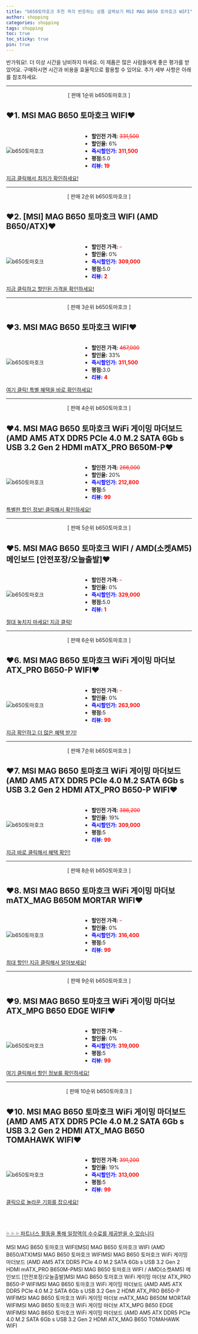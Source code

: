 ```yaml
---
title: "b650토마호크 추천 즉각 반응하는 상품 살펴보기 MSI MAG B650 토마호크 WIFI"
author: shopping
categories: shopping
tags: shopping
toc: true
toc_sticky: true
pin: true
---
```

반가워요!. 더 이상 시간을 낭비하지 마세요. 이 제품은 많은 사람들에게 좋은 평가를 받았어요. 구매하시면 시간과 비용을 효율적으로 활용할 수 있어요. 추가 세부 사항은 아래를 참조하세요.

---
<p class="toplist" style="margin: 0 auto; display: block; width: fit-content;">[ 판매 1순위 b650토마호크 ]</p>

<h2><strong>❤️1. MSI MAG B650 토마호크 WIFI❤️</strong></h2>

<div style="display: flex; align-items: center;">
    <div style="flex: 0.4;">
        <img src="https://thumbnail7.coupangcdn.com/thumbnails/remote/230x230ex/image/vendor_inventory/e105/04628e6eb23089ae0ae11e78d3038d51a01721d3f8a2288fb6557165a68e.jpg" alt="b650토마호크" style="max-width: 100%;">
    </div>
    <div style="flex: 0.6; margin-left: 10px;">
        <ul>
            <li><strong>할인전 가격:</strong> <del style="color: red;">331,500</del></li>
            <li><strong>할인율:</strong> 6%</li>
            <li><span style='color:blue'><strong>즉시할인가:</strong></span> <span style='color:red'><strong>311,500</strong></span></li>
            <li><strong>평점:</strong>5.0</li>
            <li><span style='color:blue'><strong>리뷰:</strong></span> <span style='color:red'><strong>19</strong></span></li>
        </ul>
    </div>
</div>
<div class="center">
    <a href="https://William4Davisa.github.io?lptag=AF9450613&subid=githubio&pageKey=6853534422&traceid=V0-153&itemId=16336433444&vendorItemId=86077581233" class="myButton">
        지금 클릭해서 최저가 확인하세요!
    </a>
</div>


---
<p class="toplist" style="margin: 0 auto; display: block; width: fit-content;">[ 판매 2순위 b650토마호크 ]</p>

<h2><strong>❤️2. [MSI] MAG B650 토마호크 WIFI (AMD B650/ATX)❤️</strong></h2>

<div style="display: flex; align-items: center;">
    <div style="flex: 0.4;">
        <img src="https://thumbnail10.coupangcdn.com/thumbnails/remote/230x230ex/image/vendor_inventory/71a5/1dc478cd9b0e2c80fcbf31e2ed34896561900cc3bff4aab5a2ef12449f16.jpg" alt="b650토마호크" style="max-width: 100%;">
    </div>
    <div style="flex: 0.6; margin-left: 10px;">
        <ul>
            <li><strong>할인전 가격:</strong> <del style="color: red;">-</del></li>
            <li><strong>할인율:</strong> 0%</li>
            <li><span style='color:blue'><strong>즉시할인가:</strong></span> <span style='color:red'><strong>309,000</strong></span></li>
            <li><strong>평점:</strong>5.0</li>
            <li><span style='color:blue'><strong>리뷰:</strong></span> <span style='color:red'><strong>2</strong></span></li>
        </ul>
    </div>
</div>
<div class="center">
    <a href="https://William4Davisa.github.io?lptag=AF9450613&subid=githubio&pageKey=7748298239&traceid=V0-153&itemId=20864298414&vendorItemId=87931674420" class="myButton">
        지금 클릭하고 할인된 가격을 확인하세요!
    </a>
</div>


---
<p class="toplist" style="margin: 0 auto; display: block; width: fit-content;">[ 판매 3순위 b650토마호크 ]</p>

<h2><strong>❤️3. MSI MAG B650 토마호크 WIFI❤️</strong></h2>

<div style="display: flex; align-items: center;">
    <div style="flex: 0.4;">
        <img src="https://thumbnail7.coupangcdn.com/thumbnails/remote/230x230ex/image/vendor_inventory/b4a8/cb16d2ae079dacb7f2afd5ef106fb537df455586cd659d699e03ca40f588.jpg" alt="b650토마호크" style="max-width: 100%;">
    </div>
    <div style="flex: 0.6; margin-left: 10px;">
        <ul>
            <li><strong>할인전 가격:</strong> <del style="color: red;">467,000</del></li>
            <li><strong>할인율:</strong> 33%</li>
            <li><span style='color:blue'><strong>즉시할인가:</strong></span> <span style='color:red'><strong>311,500</strong></span></li>
            <li><strong>평점:</strong>3.0</li>
            <li><span style='color:blue'><strong>리뷰:</strong></span> <span style='color:red'><strong>4</strong></span></li>
        </ul>
    </div>
</div>
<div class="center">
    <a href="https://William4Davisa.github.io?lptag=AF9450613&subid=githubio&pageKey=7210330252&traceid=V0-153&itemId=18245152928&vendorItemId=88538433576" class="myButton">
        여기 클릭! 특별 혜택을 바로 확인하세요!
    </a>
</div>


---
<p class="toplist" style="margin: 0 auto; display: block; width: fit-content;">[ 판매 4순위 b650토마호크 ]</p>

<h2><strong>❤️4. MSI MAG B650 토마호크 WiFi 게이밍 마더보드 (AMD AM5 ATX DDR5 PCIe 4.0 M.2 SATA 6Gb s USB 3.2 Gen 2 HDMI mATX_PRO B650M-P❤️</strong></h2>

<div style="display: flex; align-items: center;">
    <div style="flex: 0.4;">
        <img src="https://thumbnail8.coupangcdn.com/thumbnails/remote/230x230ex/image/vendor_inventory/f45b/d7679e8bed228dcc26122fcf76b8e7e922b9f65021f950a5f8473b26a69e.jpg" alt="b650토마호크" style="max-width: 100%;">
    </div>
    <div style="flex: 0.6; margin-left: 10px;">
        <ul>
            <li><strong>할인전 가격:</strong> <del style="color: red;">266,000</del></li>
            <li><strong>할인율:</strong> 20%</li>
            <li><span style='color:blue'><strong>즉시할인가:</strong></span> <span style='color:red'><strong>212,800</strong></span></li>
            <li><strong>평점:</strong>5</li>
            <li><span style='color:blue'><strong>리뷰:</strong></span> <span style='color:red'><strong>99</strong></span></li>
        </ul>
    </div>
</div>
<div class="center">
    <a href="https://William4Davisa.github.io?lptag=AF9450613&subid=githubio&pageKey=7661879126&traceid=V0-153&itemId=20415081150&vendorItemId=90749352008" class="myButton">
        특별한 할인 정보! 클릭해서 확인하세요!
    </a>
</div>


---
<p class="toplist" style="margin: 0 auto; display: block; width: fit-content;">[ 판매 5순위 b650토마호크 ]</p>

<h2><strong>❤️5. MSI MAG B650 토마호크 WIFI / AMD(소켓AM5) 메인보드 [안전포장/오늘출발]❤️</strong></h2>

<div style="display: flex; align-items: center;">
    <div style="flex: 0.4;">
        <img src="https://thumbnail10.coupangcdn.com/thumbnails/remote/230x230ex/image/vendor_inventory/6283/fe833a23543b7017381c2847c55dbe4400020d4fab5df190de836c5ff3f2.jpg" alt="b650토마호크" style="max-width: 100%;">
    </div>
    <div style="flex: 0.6; margin-left: 10px;">
        <ul>
            <li><strong>할인전 가격:</strong> <del style="color: red;">-</del></li>
            <li><strong>할인율:</strong> 0%</li>
            <li><span style='color:blue'><strong>즉시할인가:</strong></span> <span style='color:red'><strong>329,000</strong></span></li>
            <li><strong>평점:</strong>5.0</li>
            <li><span style='color:blue'><strong>리뷰:</strong></span> <span style='color:red'><strong>1</strong></span></li>
        </ul>
    </div>
</div>
<div class="center">
    <a href="https://William4Davisa.github.io?lptag=AF9450613&subid=githubio&pageKey=6850520356&traceid=V0-153&itemId=16318264305&vendorItemId=83510392716" class="myButton">
        절대 놓치지 마세요! 지금 클릭!
    </a>
</div>


---
<p class="toplist" style="margin: 0 auto; display: block; width: fit-content;">[ 판매 6순위 b650토마호크 ]</p>

<h2><strong>❤️6. MSI MAG B650 토마호크 WiFi 게이밍 마더보 ATX_PRO B650-P WIFI❤️</strong></h2>

<div style="display: flex; align-items: center;">
    <div style="flex: 0.4;">
        <img src="https://thumbnail6.coupangcdn.com/thumbnails/remote/230x230ex/image/vendor_inventory/e464/f84e9612f31bca122caaf71c495f449b812520b79ab2de2dc50952bf140d.jpg" alt="b650토마호크" style="max-width: 100%;">
    </div>
    <div style="flex: 0.6; margin-left: 10px;">
        <ul>
            <li><strong>할인전 가격:</strong> <del style="color: red;">-</del></li>
            <li><strong>할인율:</strong> 0%</li>
            <li><span style='color:blue'><strong>즉시할인가:</strong></span> <span style='color:red'><strong>263,900</strong></span></li>
            <li><strong>평점:</strong>5</li>
            <li><span style='color:blue'><strong>리뷰:</strong></span> <span style='color:red'><strong>99</strong></span></li>
        </ul>
    </div>
</div>
<div class="center">
    <a href="https://William4Davisa.github.io?lptag=AF9450613&subid=githubio&pageKey=7888565453&traceid=V0-153&itemId=21590605944&vendorItemId=90732355296" class="myButton">
        지금 확인하고 더 많은 혜택 받기!
    </a>
</div>


---
<p class="toplist" style="margin: 0 auto; display: block; width: fit-content;">[ 판매 7순위 b650토마호크 ]</p>

<h2><strong>❤️7. MSI MAG B650 토마호크 WiFi 게이밍 마더보드 (AMD AM5 ATX DDR5 PCIe 4.0 M.2 SATA 6Gb s USB 3.2 Gen 2 HDMI ATX_PRO B650-P WIFI❤️</strong></h2>

<div style="display: flex; align-items: center;">
    <div style="flex: 0.4;">
        <img src="https://thumbnail6.coupangcdn.com/thumbnails/remote/230x230ex/image/vendor_inventory/1f08/c9e4307219b77492e63e0c22df061867de1a7f9c2b16118d241677bfd547.jpg" alt="b650토마호크" style="max-width: 100%;">
    </div>
    <div style="flex: 0.6; margin-left: 10px;">
        <ul>
            <li><strong>할인전 가격:</strong> <del style="color: red;">386,200</del></li>
            <li><strong>할인율:</strong> 19%</li>
            <li><span style='color:blue'><strong>즉시할인가:</strong></span> <span style='color:red'><strong>309,000</strong></span></li>
            <li><strong>평점:</strong>5</li>
            <li><span style='color:blue'><strong>리뷰:</strong></span> <span style='color:red'><strong>99</strong></span></li>
        </ul>
    </div>
</div>
<div class="center">
    <a href="https://William4Davisa.github.io?lptag=AF9450613&subid=githubio&pageKey=7833154390&traceid=V0-153&itemId=21307530107&vendorItemId=90719039314" class="myButton">
        지금 바로 클릭해서 혜택 확인!
    </a>
</div>


---
<p class="toplist" style="margin: 0 auto; display: block; width: fit-content;">[ 판매 8순위 b650토마호크 ]</p>

<h2><strong>❤️8. MSI MAG B650 토마호크 WiFi 게이밍 마더보 mATX_MAG B650M MORTAR WIFI❤️</strong></h2>

<div style="display: flex; align-items: center;">
    <div style="flex: 0.4;">
        <img src="https://thumbnail6.coupangcdn.com/thumbnails/remote/230x230ex/image/vendor_inventory/c4fe/7bc089ea1bf15c07ba8ceabeb5ce423de5b491074841698bec267dfec79d.jpg" alt="b650토마호크" style="max-width: 100%;">
    </div>
    <div style="flex: 0.6; margin-left: 10px;">
        <ul>
            <li><strong>할인전 가격:</strong> <del style="color: red;">-</del></li>
            <li><strong>할인율:</strong> 0%</li>
            <li><span style='color:blue'><strong>즉시할인가:</strong></span> <span style='color:red'><strong>316,400</strong></span></li>
            <li><strong>평점:</strong>5</li>
            <li><span style='color:blue'><strong>리뷰:</strong></span> <span style='color:red'><strong>99</strong></span></li>
        </ul>
    </div>
</div>
<div class="center">
    <a href="https://William4Davisa.github.io?lptag=AF9450613&subid=githubio&pageKey=8081123160&traceid=V0-153&itemId=22786487160&vendorItemId=90713283678" class="myButton">
        최대 할인! 지금 클릭해서 알아보세요!
    </a>
</div>


---
<p class="toplist" style="margin: 0 auto; display: block; width: fit-content;">[ 판매 9순위 b650토마호크 ]</p>

<h2><strong>❤️9. MSI MAG B650 토마호크 WiFi 게이밍 마더보 ATX_MPG B650 EDGE WIFI❤️</strong></h2>

<div style="display: flex; align-items: center;">
    <div style="flex: 0.4;">
        <img src="https://thumbnail7.coupangcdn.com/thumbnails/remote/230x230ex/image/vendor_inventory/84f8/693cbd23fde629778e3c5106ce15121a44cbd4ed9213c91a199baa577330.jpg" alt="b650토마호크" style="max-width: 100%;">
    </div>
    <div style="flex: 0.6; margin-left: 10px;">
        <ul>
            <li><strong>할인전 가격:</strong> <del style="color: red;">-</del></li>
            <li><strong>할인율:</strong> 0%</li>
            <li><span style='color:blue'><strong>즉시할인가:</strong></span> <span style='color:red'><strong>319,000</strong></span></li>
            <li><strong>평점:</strong>5</li>
            <li><span style='color:blue'><strong>리뷰:</strong></span> <span style='color:red'><strong>99</strong></span></li>
        </ul>
    </div>
</div>
<div class="center">
    <a href="https://William4Davisa.github.io?lptag=AF9450613&subid=githubio&pageKey=8095286101&traceid=V0-153&itemId=22880867224&vendorItemId=90747607752" class="myButton">
        여기 클릭해서 할인 정보를 확인하세요!
    </a>
</div>


---
<p class="toplist" style="margin: 0 auto; display: block; width: fit-content;">[ 판매 10순위 b650토마호크 ]</p>

<h2><strong>❤️10. MSI MAG B650 토마호크 WiFi 게이밍 마더보드 (AMD AM5 ATX DDR5 PCIe 4.0 M.2 SATA 6Gb s USB 3.2 Gen 2 HDMI ATX_MAG B650 TOMAHAWK WIFI❤️</strong></h2>

<div style="display: flex; align-items: center;">
    <div style="flex: 0.4;">
        <img src="https://thumbnail7.coupangcdn.com/thumbnails/remote/230x230ex/image/vendor_inventory/ef61/9d4c4ee82b555574a56081fe9c663e5ec3ebb9f4f829ab8eeee4f8ee43ac.jpg" alt="b650토마호크" style="max-width: 100%;">
    </div>
    <div style="flex: 0.6; margin-left: 10px;">
        <ul>
            <li><strong>할인전 가격:</strong> <del style="color: red;">391,200</del></li>
            <li><strong>할인율:</strong> 19%</li>
            <li><span style='color:blue'><strong>즉시할인가:</strong></span> <span style='color:red'><strong>313,000</strong></span></li>
            <li><strong>평점:</strong>5</li>
            <li><span style='color:blue'><strong>리뷰:</strong></span> <span style='color:red'><strong>99</strong></span></li>
        </ul>
    </div>
</div>
<div class="center">
    <a href="https://William4Davisa.github.io?lptag=AF9450613&subid=githubio&pageKey=8011072166&traceid=V0-153&itemId=22350533178&vendorItemId=90774662086" class="myButton">
        클릭으로 놀라운 기회를 잡으세요!
    </a>
</div>

<br><br><br>[💦 💦 💦 파트너스 활동을 통해 일정액의 수수료를 제공받을 수 있습니다](https://link.coupang.com/a/bcpT2c)<br><br>MSI MAG B650 토마호크 WIFI[MSI] MAG B650 토마호크 WIFI (AMD B650/ATX)MSI MAG B650 토마호크 WIFIMSI MAG B650 토마호크 WiFi 게이밍 마더보드 (AMD AM5 ATX DDR5 PCIe 4.0 M.2 SATA 6Gb s USB 3.2 Gen 2 HDMI mATX_PRO B650M-PMSI MAG B650 토마호크 WIFI / AMD(소켓AM5) 메인보드 [안전포장/오늘출발]MSI MAG B650 토마호크 WiFi 게이밍 마더보 ATX_PRO B650-P WIFIMSI MAG B650 토마호크 WiFi 게이밍 마더보드 (AMD AM5 ATX DDR5 PCIe 4.0 M.2 SATA 6Gb s USB 3.2 Gen 2 HDMI ATX_PRO B650-P WIFIMSI MAG B650 토마호크 WiFi 게이밍 마더보 mATX_MAG B650M MORTAR WIFIMSI MAG B650 토마호크 WiFi 게이밍 마더보 ATX_MPG B650 EDGE WIFIMSI MAG B650 토마호크 WiFi 게이밍 마더보드 (AMD AM5 ATX DDR5 PCIe 4.0 M.2 SATA 6Gb s USB 3.2 Gen 2 HDMI ATX_MAG B650 TOMAHAWK WIFI